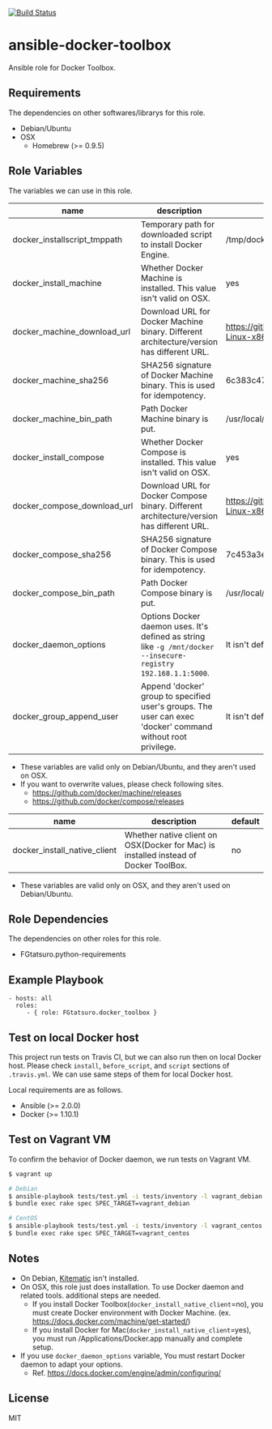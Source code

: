 [![Build Status](https://travis-ci.org/FGtatsuro/ansible-docker-toolbox.svg?branch=master)](https://travis-ci.org/FGtatsuro/ansible-docker-toolbox)

ansible-docker-toolbox
====================================

Ansible role for Docker Toolbox.

Requirements
------------

The dependencies on other softwares/librarys for this role.

- Debian/Ubuntu
- OSX
  - Homebrew (>= 0.9.5)

Role Variables
--------------

The variables we can use in this role.

|name|description|default|
|---|---|---|
|docker_installscript_tmppath|Temporary path for downloaded script to install Docker Engine.|/tmp/docker_install.sh|
|docker_install_machine|Whether Docker Machine is installed. This value isn't valid on OSX.|yes|
|docker_machine_download_url|Download URL for Docker Machine binary. Different architecture/version has different URL.|https://github.com/docker/machine/releases/download/v0.6.0/docker-machine-Linux-x86_64|
|docker_machine_sha256|SHA256 signature of Docker Machine binary. This is used for idempotency.|6c383c4716985db2d7ae7e1689cc4acee0b23284e6e852d6bc59011696ca734a|
|docker_machine_bin_path|Path Docker Machine binary is put.|/usr/local/bin/docker-machine|
|docker_install_compose|Whether Docker Compose is installed. This value isn't valid on OSX.|yes|
|docker_compose_download_url|Download URL for Docker Compose binary. Different architecture/version has different URL.|https://github.com/docker/compose/releases/download/1.6.2/docker-compose-Linux-x86_64|
|docker_compose_sha256|SHA256 signature of Docker Compose binary. This is used for idempotency.|7c453a3e52fb97bba34cf404f7f7e7913c86e2322d612e00c71bd1588587c91e|
|docker_compose_bin_path|Path Docker Compose binary is put.|/usr/local/bin/docker-compose|
|docker_daemon_options|Options Docker daemon uses. It's defined as string like `-g /mnt/docker --insecure-registry 192.168.1.1:5000`.|It isn't defined in default.|
|docker_group_append_user|Append 'docker' group to specified user's groups. The user can exec 'docker' command without root privilege.|It isn't defined in default.|

- These variables are valid only on Debian/Ubuntu, and they aren't used on OSX.
- If you want to overwrite values, please check following sites.
  - https://github.com/docker/machine/releases
  - https://github.com/docker/compose/releases

|name|description|default|
|---|---|---|
|docker_install_native_client|Whether native client on OSX(Docker for Mac) is installed instead of Docker ToolBox.|no|

- These variables are valid only on OSX, and they aren't used on Debian/Ubuntu.

Role Dependencies
-----------------

The dependencies on other roles for this role.

- FGtatsuro.python-requirements

Example Playbook
----------------

    - hosts: all
      roles:
         - { role: FGtatsuro.docker_toolbox }

Test on local Docker host
-------------------------

This project run tests on Travis CI, but we can also run then on local Docker host.
Please check `install`, `before_script`, and `script` sections of `.travis.yml`.
We can use same steps of them for local Docker host.

Local requirements are as follows.

- Ansible (>= 2.0.0)
- Docker (>= 1.10.1)

Test on Vagrant VM
------------------

To confirm the behavior of Docker daemon, we run tests on Vagrant VM.

```bash
$ vagrant up

# Debian
$ ansible-playbook tests/test.yml -i tests/inventory -l vagrant_debian --extra-vars="docker_daemon_options='-H fd:// --insecure-registry 192.168.1.1:5000 --insecure-registry 192.168.1.2:5000'"
$ bundle exec rake spec SPEC_TARGET=vagrant_debian

# CentOS
$ ansible-playbook tests/test.yml -i tests/inventory -l vagrant_centos --extra-vars="docker_daemon_options='-H fd:// --insecure-registry 192.168.1.1:5000 --insecure-registry 192.168.1.2:5000'"
$ bundle exec rake spec SPEC_TARGET=vagrant_centos
```

Notes
-----

- On Debian, [Kitematic](https://kitematic.com/) isn't installed.
- On OSX, this role just does installation. To use Docker daemon and related tools. additional steps are needed.
  - If you install Docker Toolbox(`docker_install_native_client`=no), you must create Docker environment with Docker Machine. (ex. https://docs.docker.com/machine/get-started/)
  - If you install Docker for Mac(`docker_install_native_client`=yes), you must run /Applications/Docker.app manually and complete setup.
- If you use `docker_daemon_options` variable, You must restart Docker daemon to adapt your options.
  - Ref. https://docs.docker.com/engine/admin/configuring/

License
-------

MIT
